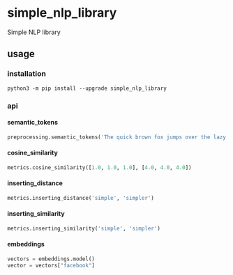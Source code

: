 # simple_nlp_library
Simple NLP library

## usage

### installation
```
python3 -m pip install --upgrade simple_nlp_library
```

### api

#### semantic_tokens

```python
preprocessing.semantic_tokens('The quick brown fox jumps over the lazy dog')
```

#### cosine_similarity
```python
metrics.cosine_similarity([1.0, 1.0, 1.0], [4.0, 4.0, 4.0])
```

#### inserting_distance
```python
metrics.inserting_distance('simple', 'simpler')
```

#### inserting_similarity
```python
metrics.inserting_similarity('simple', 'simpler')
```

#### embeddings
```python
vectors = embeddings.model()
vector = vectors["facebook"]
```
